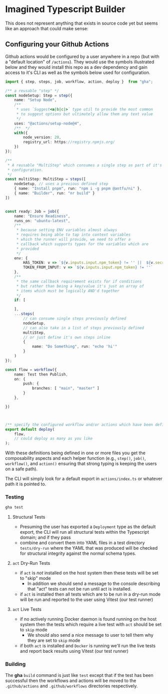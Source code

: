 # Imagined Typescript Builder

This does not represent anything that exists in source code yet but seems like an approach that could make sense:

## Configuring your Github Actions

Github actions would be configured by a user anywhere in a repo (but with a "default location" of `/actions`). They would use the symbols illustrated below and they would install this repo as a dev dependency and gain access to it's CLI as well as the symbols below used for configuration.


```ts
import { step, steps, job, workflow, action, deploy }  from "gha";

/** a reusable "step" */
const nodeSetup: Step = step({
    name: "Setup Node",
    /** 
     * uses `Suggest<a|b|c|>` type util to provide the most common
     * to suggest options but ultimately allow them any text value
     */
    uses: "@actions/setup-node@4",
    /**  */
    with({
        node_version: 20,
        registry_url: https://registry.npmjs.org/
    })
});

/**
 * A reusable "MultiStep" which consumes a single step as part of it's
 * configuration.
 */
const multiStep: MultiStep = steps([
    nodeSetup, // uses a previous defined step
    { name: "Install pnpm", run: "npm i -g pnpm @antfu/ni" },
    { name: "Builder", run: "nr build" }
])


const ready: Job = job({
    name: "Ensure Readiness",
    runs_on: "ubuntu-latest",
    /** 
     * because setting ENV variables almost always 
     * requires being able to tap into context variables
     * which the runner will provide, we need to offer a
     * callback which supports types for the variables which are 
     * provided
     */
    env: {
        HAS_TOKEN: v => `${v.inputs.input.npm_token} != '' ||  ${v.secrets.npm_token} != ''`,
        TOKEN_FROM_INPUT: v => `${v.inputs.input.npm_token} != ''`
    },
    /** 
     * the same callback requirement exists for if conditions 
     * but rather than being a key/value it's just an array of
     * items which must be logically AND'd together
     */
    if: [

    ],
    ...steps(
        // can consume single steps previously defined
        nodeSetup,
        // can also take in a list of steps previously defined
        multiStep,
        // or just define it's own steps inline
        { 
            name: "Do Something", run: "echo 'hi'"
        }
    )
});

const flow = workflow({
    name: Test then Publish,
    on: {
        push: {
            branches: [ "main", "master" ]
        }
    },

})



/** specify the configured workflow and/or actions which have been defined */
export default deploy(
    flow,
    // could deploy as many as you like
);
```

With these definitions being defined in one or more files you get the composability aspects and each helper function (e.g., `step()`, `job()`, `workflow()`, and `action()` ensuring that strong typing is keeping the users on a safe path).

The CLI will simply look for a default export in `actions/index.ts` or whatever path it is pointed to. 

### Testing

```sh
gha test 
```


1. Structural Tests
   - Presuming the user has exported a `Deployment` type as the default export, the CLI will run all structural tests within the Typescript domain; and if they pass
   - combine and convert them into YAML files in a test directory `tests/dry-run` where the YAML that was produced will be checked for structural integrity against the normal schema types.
  
2. `act` Dry-Run Tests

    - if `act` is _not_ installed on the host system then these tests will be set to "skip" mode
      - In addition we should send a message to the console describing that "act" tests can not be run until act is installed.
    - if `act` is installed then all tests which are to be run in a dry-run mode will be run and reported to the user using Vitest (our test runner)

3. `act` Live Tests

    - if no actively running Docker daemon is found running on the host system then the tests which require a live test with `act` should be set to `skip` mode
      - We should also send a nice message to user to tell them why they are set to `skip` mode
    - if both `act` is installed and `Docker` is running we'll run the live tests and report back results using Vitest (our test runner)

### Building

The **gha** `build` command is just like `test` except that if the test has been successful then the workflows and actions will be moved to the `.github/actions` and `.github/workflows` directories respectively.



